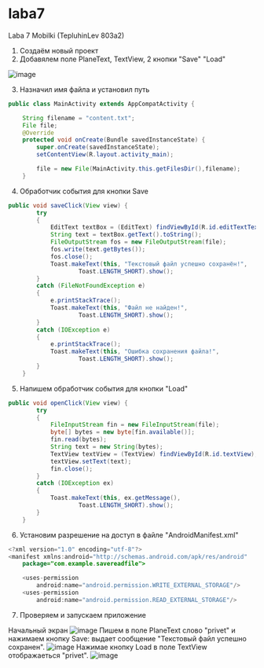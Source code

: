 # laba7
Laba 7 Mobilki (TepluhinLev 803a2)

1) Создаём новый проект
2) Добавялем поле PlaneText, 
   TextView, 2 кнопки "Save" "Load"

![image](https://user-images.githubusercontent.com/73265867/143829847-acd9b0b7-5cc3-4830-b02d-aee18224a382.png)

3) Назначил имя файла и установил путь 
```Java
public class MainActivity extends AppCompatActivity {

    String filename = "content.txt";
    File file;
    @Override
    protected void onCreate(Bundle savedInstanceState) {
        super.onCreate(savedInstanceState);
        setContentView(R.layout.activity_main);

        file = new File(MainActivity.this.getFilesDir(),filename);
    }
```
4) Обработчик события для кнопки Save
```Java
public void saveClick(View view) {
        try
        {
            EditText textBox = (EditText) findViewById(R.id.editTextTextPersonName);
            String text = textBox.getText().toString();
            FileOutputStream fos = new FileOutputStream(file);
            fos.write(text.getBytes());
            fos.close();
            Toast.makeText(this, "Текстовый файл успешно сохранён!",
                    Toast.LENGTH_SHORT).show();
        }
        catch (FileNotFoundException e)
        {
            e.printStackTrace();
            Toast.makeText(this, "Файл не найден!",
                    Toast.LENGTH_SHORT).show();
        }
        catch (IOException e)
        {
            e.printStackTrace();
            Toast.makeText(this, "Ошибка сохранения файла!",
                    Toast.LENGTH_SHORT).show();
        }
    }
```
5) Напишем обработчик события для кнопки "Load"
```Java
public void openClick(View view) {
        try
        {
            FileInputStream fin = new FileInputStream(file);
            byte[] bytes = new byte[fin.available()];
            fin.read(bytes);
            String text = new String(bytes);
            TextView textView = (TextView) findViewById(R.id.textView);
            textView.setText(text);
            fin.close();
        }
        catch (IOException ex)
        {
            Toast.makeText(this, ex.getMessage(),
                    Toast.LENGTH_SHORT).show();
        }
    }
```
6) Установим разрешение на доступ в файле "AndroidManifest.xml"
```Java
<?xml version="1.0" encoding="utf-8"?>
<manifest xmlns:android="http://schemas.android.com/apk/res/android"
    package="com.example.savereadfile">

    <uses-permission
        android:name="android.permission.WRITE_EXTERNAL_STORAGE"/>
    <uses-permission
        android:name="android.permission.READ_EXTERNAL_STORAGE"/>
```
7) Проверяем и запускаем приложение

Начальный экран
![image](https://user-images.githubusercontent.com/73265867/143829927-16712cb2-849f-427c-bd9f-3b4d338300ac.png)
Пишем в поле PlaneText слово "privet" и нажимаем кнопку Save: выдает сообщение "Текстовый файл успешно сохранен".
![image](https://user-images.githubusercontent.com/73265867/143830996-3fef607f-a2e9-432b-a81d-c65d652fb8ec.png)
Нажимае кнопку Load в поле TextView отображаеться "privet".
![image](https://user-images.githubusercontent.com/73265867/143831176-6c3fe8d3-57c5-4196-a73c-6a8c7dfc607a.png)


